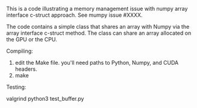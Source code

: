 This is a code illustrating a memory management issue with numpy array interface c-struct approach. See mumpy issue #XXXX.

The code contains a simple class that shares an array with Numpy via the array interface c-struct method. The class can share an array allocated on the GPU or the CPU. 

Compiling:

1. edit the Make file. you'll need paths to Python, Numpy, and CUDA headers.
2. make


Testing:

valgrind python3 test_buffer.py



